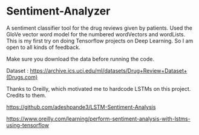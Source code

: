 # Sentiment-Analyzer

A sentiment classifier tool for the drug reviews given by patients.
Used the GloVe vector word model for the numbered wordVectors and wordLists.
This is my first try on doing Tensorflow projects on Deep Learning. So I am open to all kinds of feedback.

Make sure you download the data before running the code.

Dataset : https://archive.ics.uci.edu/ml/datasets/Drug+Review+Dataset+(Drugs.com)

Thanks to Oreilly, which motivated me to hardcode LSTMs on this project.
Credits to them.

https://github.com/adeshpande3/LSTM-Sentiment-Analysis

https://www.oreilly.com/learning/perform-sentiment-analysis-with-lstms-using-tensorflow
